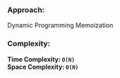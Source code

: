 ### Approach:
Dynamic Programming Memoization
​
### Complexity:
**Time Complexity: `O(N)`**\
**Space Complexity: `O(N)`**